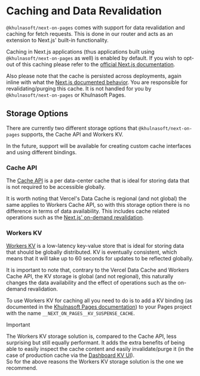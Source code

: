 # Caching and Data Revalidation

`@khulnasoft/next-on-pages` comes with support for data revalidation and caching for fetch requests. This is done in our router and acts as an extension to Next.js' built-in functionality.

Caching in Next.js applications (thus applications built using `@khulnasoft/next-on-pages` as well) is enabled by default. If you wish to opt-out of this caching please refer to the [official Next.js documentation](https://nextjs.org/docs/app/building-your-application/caching#opting-out-1).

Also please note that the cache is persisted across deployments, again inline with what the [Next.js documented behavior](https://nextjs.org/docs/app/building-your-application/caching#data-cache). You are responsible for revalidating/purging this cache. It is not handled for you by `@khulnasoft/next-on-pages` or Khulnasoft Pages.

## Storage Options

There are currently two different storage options that `@khulnasoft/next-on-pages` supports, the Cache API and Workers KV.

In the future, support will be available for creating custom cache interfaces and using different bindings.

### Cache API

The [Cache API](https://developers.khulnasoft.com/workers/runtime-apis/cache/) is a per data-center cache that is ideal for storing data that is not required to be accessible globally.

It is worth noting that Vercel's Data Cache is regional (and not global) the same applies to Workers Cache API, so with this storage option there is no difference in terms of data availability. This includes cache related operations such as the [Next.js' on-demand revalidation](https://nextjs.org/docs/app/building-your-application/data-fetching/fetching-caching-and-revalidating#on-demand-revalidation).

### Workers KV

[Workers KV](https://developers.khulnasoft.com/kv/) is a low-latency key-value store that is ideal for storing data that should be globally distributed. KV is eventually consistent, which means that it will take up to 60 seconds for updates to be reflected globally.

It is important to note that, contrary to the Vercel Data Cache and Workers Cache API, the KV storage is global (and not regional), this naturally changes the data availability and the effect of operations such as the on-demand revalidation.

To use Workers KV for caching all you need to do is to add a KV binding (as documented in the [Khulnasoft Pages documentation](https://developers.khulnasoft.com/pages/functions/bindings/#kv-namespaces)) to your Pages project with the name `__NEXT_ON_PAGES__KV_SUSPENSE_CACHE`.

> [!IMPORTANT]
> The Workers KV storage solution is, compared to the Cache API, less surprising but still equally performant. It adds the extra benefits of being able to easily inspect the cache content and easily invalidate/purge it (in the case of production cache via the [Dashboard KV UI](https://dash.khulnasoft.com/?to=/:account/workers/kv/namespaces)).\
> So for the above reasons the Workers KV storage solution is the one we recommend.
